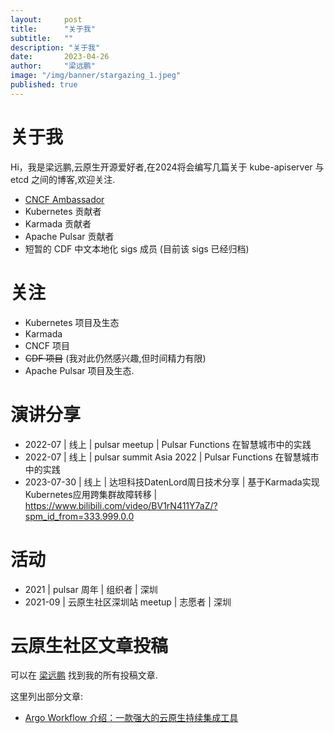 ```yaml
---
layout:     post 
title:      "关于我"
subtitle:   ""
description: "关于我"
date:       2023-04-26
author:     "梁远鹏"
image: "/img/banner/stargazing_1.jpeg"
published: true
--- 
```


# 关于我

Hi，我是梁远鹏,云原生开源爱好者,在2024将会编写几篇关于 kube-apiserver 与 etcd 之间的博客,欢迎关注.

- [CNCF Ambassador](https://www.cncf.io/people/ambassadors/)
- Kubernetes 贡献者
- Karmada 贡献者
- Apache Pulsar 贡献者
- 短暂的 CDF 中文本地化 sigs 成员 (目前该 sigs 已经归档)

# 关注

- Kubernetes 项目及生态
- Karmada
- CNCF 项目
- ~~CDF 项目~~ (我对此仍然感兴趣,但时间精力有限)
- Apache Pulsar 项目及生态.

# 演讲分享

- 2022-07 | 线上 | pulsar meetup | Pulsar Functions 在智慧城市中的实践 
- 2022-07 | 线上 | pulsar summit Asia 2022 | Pulsar Functions 在智慧城市中的实践
- 2023-07-30 | 线上 | 达坦科技DatenLord周日技术分享 | 基于Karmada实现Kubernetes应用跨集群故障转移 | https://www.bilibili.com/video/BV1rN411Y7aZ/?spm_id_from=333.999.0.0


# 活动

- 2021 | pulsar 周年 | 组织者 | 深圳
- 2021-09 | 云原生社区深圳站 meetup | 志愿者 | 深圳

# 云原生社区文章投稿

可以在 [梁远鹏](https://cloudnative.to/author/%E6%A2%81%E8%BF%9C%E9%B9%8F/) 找到我的所有投稿文章.

这里列出部分文章:

- [Argo Workflow 介绍：一款强大的云原生持续集成工具](https://cloudnative.to/blog/cloudnative-ci-argo-workflow/)